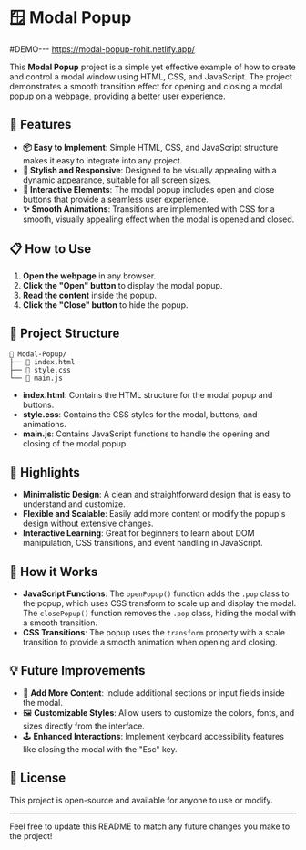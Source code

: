 # 🪟 Modal Popup
#DEMO--- https://modal-popup-rohit.netlify.app/

This **Modal Popup** project is a simple yet effective example of how to create and control a modal window using HTML, CSS, and JavaScript. The project demonstrates a smooth transition effect for opening and closing a modal popup on a webpage, providing a better user experience.

## 🚀 Features

- **📦 Easy to Implement**: Simple HTML, CSS, and JavaScript structure makes it easy to integrate into any project.
- **🎨 Stylish and Responsive**: Designed to be visually appealing with a dynamic appearance, suitable for all screen sizes.
- **🎯 Interactive Elements**: The modal popup includes open and close buttons that provide a seamless user experience.
- **✨ Smooth Animations**: Transitions are implemented with CSS for a smooth, visually appealing effect when the modal is opened and closed.

## 📋 How to Use

1. **Open the webpage** in any browser.
2. **Click the "Open" button** to display the modal popup.
3. **Read the content** inside the popup.
4. **Click the "Close" button** to hide the popup.

## 📂 Project Structure

```
📁 Modal-Popup/
├── 📄 index.html
├── 📄 style.css
└── 📄 main.js
```

- **index.html**: Contains the HTML structure for the modal popup and buttons.
- **style.css**: Contains the CSS styles for the modal, buttons, and animations.
- **main.js**: Contains JavaScript functions to handle the opening and closing of the modal popup.

## 🌟 Highlights

- **Minimalistic Design**: A clean and straightforward design that is easy to understand and customize.
- **Flexible and Scalable**: Easily add more content or modify the popup's design without extensive changes.
- **Interactive Learning**: Great for beginners to learn about DOM manipulation, CSS transitions, and event handling in JavaScript.

## 🤖 How it Works

- **JavaScript Functions**: The `openPopup()` function adds the `.pop` class to the popup, which uses CSS transform to scale up and display the modal. The `closePopup()` function removes the `.pop` class, hiding the modal with a smooth transition.
- **CSS Transitions**: The popup uses the `transform` property with a scale transition to provide a smooth animation when opening and closing.

## 💡 Future Improvements

- 🔄 **Add More Content**: Include additional sections or input fields inside the modal.
- 🖼️ **Customizable Styles**: Allow users to customize the colors, fonts, and sizes directly from the interface.
- 🕹️ **Enhanced Interactions**: Implement keyboard accessibility features like closing the modal with the "Esc" key.

## 📝 License

This project is open-source and available for anyone to use or modify.

---

Feel free to update this README to match any future changes you make to the project!
